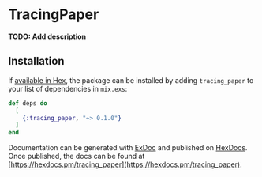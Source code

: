 # TracingPaper

**TODO: Add description**

## Installation

If [available in Hex](https://hex.pm/docs/publish), the package can be installed
by adding `tracing_paper` to your list of dependencies in `mix.exs`:

```elixir
def deps do
  [
    {:tracing_paper, "~> 0.1.0"}
  ]
end
```

Documentation can be generated with [ExDoc](https://github.com/elixir-lang/ex_doc)
and published on [HexDocs](https://hexdocs.pm). Once published, the docs can
be found at [https://hexdocs.pm/tracing_paper](https://hexdocs.pm/tracing_paper).


